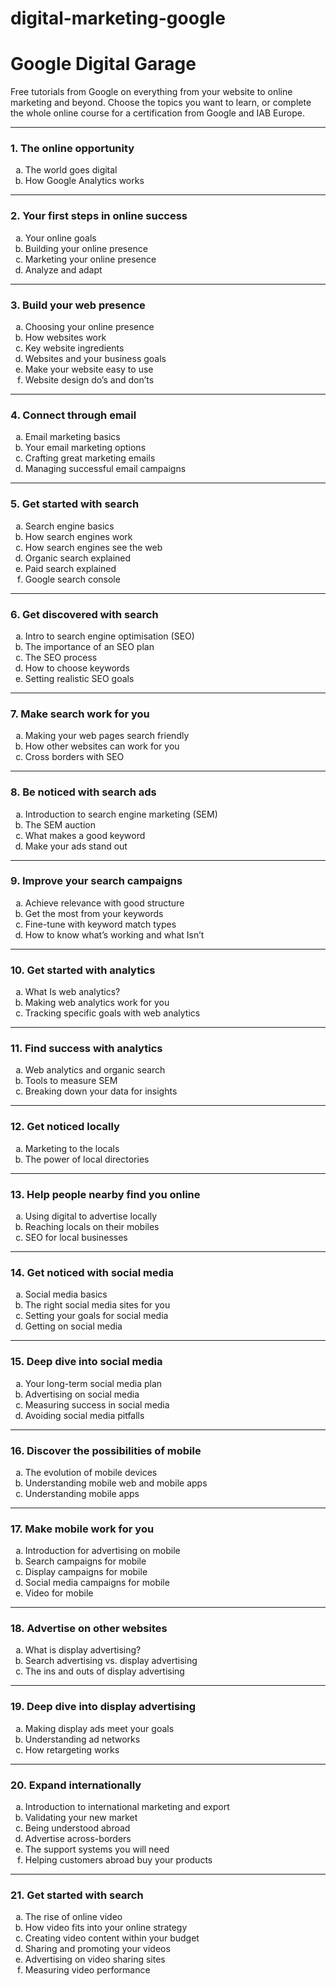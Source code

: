 # digital-marketing-google

<h1>Google Digital Garage</h1>

<p>Free tutorials from Google on everything from your website to online marketing and beyond. Choose the topics you want to learn, or complete the whole online course for a certification from Google and IAB Europe.</p>

---

<h3>1. The online opportunity</h3>
<ol type="a">
    <li>The world goes digital</li>
    <li>How Google Analytics works</li>
</ol>

---

<h3>2. Your first steps in online success</h3>
<ol type="a">
    <li>Your online goals</li>
    <li>Building your online presence</li>
    <li>Marketing your online presence</li>
    <li>Analyze and adapt</li>
</ol>

---

<h3>3. Build your web presence</h3>
<ol type="a">
    <li>Choosing your online presence</li>
    <li>How websites work</li>
    <li>Key website ingredients</li>
    <li>Websites and your business goals</li>
    <li>Make your website easy to use</li>
    <li>Website design do’s and don’ts</li>
</ol>

---

<h3>4. Connect through email</h3>
<ol type="a">
    <li>Email marketing basics</li>
    <li>Your email marketing options</li>
    <li>Crafting great marketing emails</li>
    <li>Managing successful email campaigns</li>
</ol>

---

<h3>5. Get started with search</h3>
<ol type="a">
    <li>Search engine basics</li>
    <li>How search engines work</li>
    <li>How search engines see the web</li>
    <li>Organic search explained</li>
    <li>Paid search explained</li>
    <li>Google search console</li>
</ol>

---

<h3>6. Get discovered with search</h3>
<ol type="a">
    <li>Intro to search engine optimisation (SEO)</li>
    <li>The importance of an SEO plan</li>
    <li>The SEO process</li>
    <li>How to choose keywords</li>
    <li>Setting realistic SEO goals</li>
</ol>

---

<h3>7. Make search work for you</h3>
<ol type="a">
    <li>Making your web pages search friendly</li>
    <li>How other websites can work for you</li>
    <li>Cross borders with SEO</li>
</ol>

---

<h3>8. Be noticed with search ads</h3>
<ol type="a">
    <li>Introduction to search engine marketing (SEM)</li>
    <li>The SEM auction</li>
    <li>What makes a good keyword</li>
    <li>Make your ads stand out</li>
</ol>

---

<h3>9. Improve your search campaigns</h3>
<ol type="a">
    <li>Achieve relevance with good structure</li>
    <li>Get the most from your keywords</li>
    <li>Fine-tune with keyword match types</li>
    <li>How to know what’s working and what Isn’t</li>
</ol>

---

<h3>10. Get started with analytics</h3>
<ol type="a">
    <li>What Is web analytics?</li>
    <li>Making web analytics work for you</li>
    <li>Tracking specific goals with web analytics</li>
</ol>

---

<h3>11. Find success with analytics</h3>
<ol type="a">
    <li>Web analytics and organic search</li>
    <li>Tools to measure SEM</li>
    <li>Breaking down your data for insights</li>
</ol>

---

<h3>12. Get noticed locally</h3>
<ol type="a">
    <li>Marketing to the locals</li>
    <li>The power of local directories</li>
</ol>

---

<h3>13. Help people nearby find you online</h3>
<ol type="a">
    <li>Using digital to advertise locally</li>
    <li>Reaching locals on their mobiles</li>
    <li>SEO for local businesses</li>
</ol>

---

<h3>14. Get noticed with social media</h3>
<ol type="a">
    <li>Social media basics</li>
    <li>The right social media sites for you</li>
    <li>Setting your goals for social media</li>
    <li>Getting on social media</li>
</ol>

---

<h3>15. Deep dive into social media</h3>
<ol type="a">
    <li>Your long-term social media plan</li>
    <li>Advertising on social media</li>
    <li>Measuring success in social media</li>
    <li>Avoiding social media pitfalls</li>
</ol>

---

<h3>16. Discover the possibilities of mobile</h3>
<ol type="a">
    <li>The evolution of mobile devices</li>
    <li>Understanding mobile web and mobile apps</li>
    <li>Understanding mobile apps</li>
</ol>

---

<h3>17. Make mobile work for you</h3>
<ol type="a">
    <li>Introduction for advertising on mobile</li>
    <li>Search campaigns for mobile</li>
    <li>Display campaigns for mobile</li>
    <li>Social media campaigns for mobile</li>
    <li>Video for mobile</li>
</ol>

---

<h3>18. Advertise on other websites</h3>
<ol type="a">
    <li>What is display advertising?</li>
    <li>Search advertising vs. display advertising</li>
    <li>The ins and outs of display advertising</li>
</ol>

---

<h3>19. Deep dive into display advertising</h3>
<ol type="a">
    <li>Making display ads meet your goals</li>
    <li>Understanding ad networks</li>
    <li>How retargeting works</li>
</ol>

---

<h3>20. Expand internationally</h3>
<ol type="a">
    <li>Introduction to international marketing and export</li>
    <li>Validating your new market</li>
    <li>Being understood abroad</li>
    <li>Advertise across-borders</li>
    <li>The support systems you will need</li>
    <li>Helping customers abroad buy your products</li>
</ol>

---

<h3>21. Get started with search</h3>
<ol type="a">
    <li>The rise of online video</li>
    <li>How video fits into your online strategy</li>
    <li>Creating video content within your budget</li>
    <li>Sharing and promoting your videos</li>
    <li>Advertising on video sharing sites</li>
    <li>Measuring video performance</li>
</ol>

